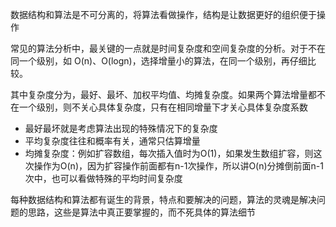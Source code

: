 数据结构和算法是不可分离的，将算法看做操作，结构是让数据更好的组织便于操作

常见的算法分析中，最关键的一点就是时间复杂度和空间复杂度的分析。对于不在同一个级别，如 O(n)、O(logn)，选择增量小的算法，在同一个级别，再仔细比较。

其中复杂度分为，最好、最坏、加权平均值、均摊复杂度。如果两个算法增量都不在一个级别，则不关心具体复杂度，只有在相同增量下才关心具体复杂度系数

- 最好最坏就是考虑算法出现的特殊情况下的复杂度
- 平均复杂度往往和概率有关，通常只估算增量
- 均摊复杂度：例如扩容数组，每次插入值时为O(1)，如果发生数组扩容，则这次操作为O(n)，因为扩容操作前面都有n-1次操作，所以讲O(n)分摊倒前面n-1次中，也可以看做特殊的平均时间复杂度

每种数据结构和算法都有诞生的背景，特点和要解决的问题，算法的灵魂是解决问题的思路，这些是算法中真正要掌握的，而不死具体的算法细节